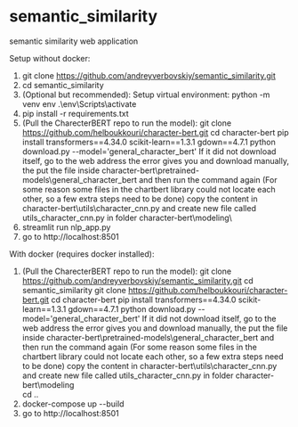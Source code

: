 # semantic_similarity
semantic similarity web application



Setup without docker:

1) git clone https://github.com/andreyverbovskiy/semantic_similarity.git
2) cd semantic_similarity
3) (Optional but recommended):
Setup virtual environment:
python -m venv env
.\env\Scripts\activate
4) pip install -r requirements.txt
5) (Pull the CharecterBERT repo to run the model):
git clone https://github.com/helboukkouri/character-bert.git
cd character-bert
pip install transformers==4.34.0 scikit-learn==1.3.1 gdown==4.7.1
python download.py --model='general_character_bert'
If it did not download itself, go to the web address the error gives you and download manually, the put the file inside character-bert\pretrained-models\general_character_bert   and then run the command again
(For some reason some files in the chartbert library could not locate each other, so a few extra steps need to be done)
copy the content in character-bert\utils\character_cnn.py and create new file called utils_character_cnn.py in folder character-bert\modeling\
7) streamlit run nlp_app.py
8) go to http://localhost:8501


With docker (requires docker installed):

1) (Pull the CharecterBERT repo to run the model):
git clone https://github.com/andreyverbovskiy/semantic_similarity.git
cd semantic_similarity
git clone https://github.com/helboukkouri/character-bert.git
cd character-bert
pip install transformers==4.34.0 scikit-learn==1.3.1 gdown==4.7.1
python download.py --model='general_character_bert'
If it did not download itself, go to the web address the error gives you and download manually, the put the file inside character-bert\pretrained-models\general_character_bert   and then run the command again
(For some reason some files in the chartbert library could not locate each other, so a few extra steps need to be done)
copy the content in character-bert\utils\character_cnn.py and create new file called utils_character_cnn.py in folder character-bert\modeling\
cd ..
2) docker-compose up --build
3) go to http://localhost:8501

